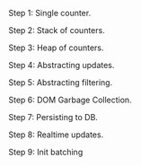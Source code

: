 Step 1: Single counter.

Step 2: Stack of counters.

Step 3: Heap of counters.

Step 4: Abstracting updates.

Step 5: Abstracting filtering.

Step 6: DOM Garbage Collection.

Step 7: Persisting to DB.

Step 8: Realtime updates.

Step 9: Init batching
